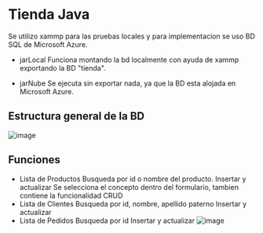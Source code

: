 # Tienda Java
Se utilizo xammp para las pruebas locales
y para implementacion se uso BD SQL de Microsoft Azure.

- jarLocal
Funciona montando la bd localmente con ayuda de xammp
exportando la BD "tienda".

- jarNube
Se ejecuta sin exportar nada, ya que la BD esta alojada en Microsoft Azure.

## Estructura general de la BD
![image](https://user-images.githubusercontent.com/62969243/184046804-805fc1f3-5da8-4d26-9516-ee83435b7e97.png)


## Funciones
- Lista de Productos
Busqueda por id o nombre del producto.
Insertar y actualizar
Se selecciona el concepto dentro del formulario, tambien contiene la funcionalidad CRUD
- Lista de Clientes
Busqueda por id, nombre, apellido paterno
Insertar y actualizar
- Lista de Pedidos
Busqueda por id
Insertar y actualizar
![image](https://user-images.githubusercontent.com/62969243/184026826-cdb1cabb-6580-4bc4-9181-747074373390.png)
